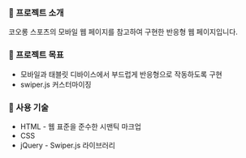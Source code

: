 ### 📍 프로젝트 소개

코오롱 스포츠의 모바일 웹 페이지를 참고하여 구현한 반응형 웹 페이지입니다.


### 🚀 프로젝트 목표

- 모바일과 태블릿 디바이스에서 부드럽게 반응형으로 작동하도록 구현
- swiper.js 커스터마이징

### 🔩 사용 기술

 - HTML - 웹 표준을 준수한 시맨틱 마크업 <br>
 - CSS <br>
 - jQuery - Swiper.js 라이브러리
